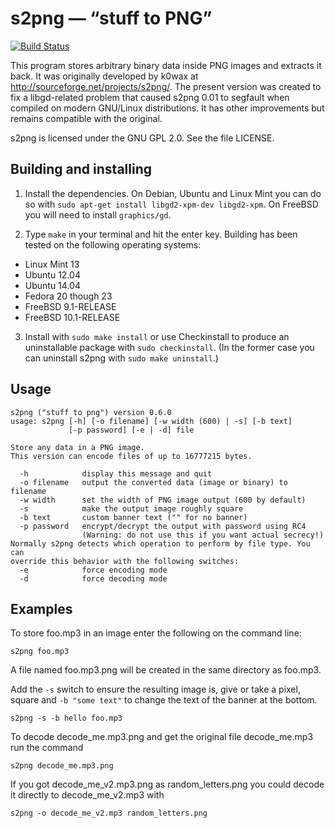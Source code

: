 s2png — “stuff to PNG”
==========================

[![Build Status](https://travis-ci.org/dbohdan/s2png.svg)](https://travis-ci.org/dbohdan/s2png)

This program stores arbitrary binary data inside PNG images and extracts it back. It was originally developed by k0wax at <http://sourceforge.net/projects/s2png/>. The present version was created to fix a libgd-related problem that caused s2png 0.01 to segfault when compiled on modern GNU/Linux distributions. It has other improvements but remains compatible with the original.

s2png is licensed under the GNU GPL 2.0. See the file LICENSE.

Building and installing
-----------------------

1. Install the dependencies. On Debian, Ubuntu and Linux Mint you can do so with
`sudo apt-get install libgd2-xpm-dev libgd2-xpm`. On FreeBSD you will need to install `graphics/gd`.

2. Type `make` in your terminal and hit the enter key. Building has been tested on the following operating systems:

* Linux Mint 13
* Ubuntu 12.04
* Ubuntu 14.04
* Fedora 20 though 23
* FreeBSD 9.1-RELEASE
* FreeBSD 10.1-RELEASE

3. Install with `sudo make install` or use Checkinstall to produce an uninstallable package with `sudo checkinstall`. (In the former case you can uninstall s2png with `sudo make uninstall`.)

Usage
-----

    s2png ("stuff to png") version 0.6.0
    usage: s2png [-h] [-o filename] [-w width (600) | -s] [-b text]
                 [-p password] [-e | -d] file
    
    Store any data in a PNG image.
    This version can encode files of up to 16777215 bytes.
    
      -h            display this message and quit
      -o filename   output the converted data (image or binary) to filename
      -w width      set the width of PNG image output (600 by default)
      -s            make the output image roughly square
      -b text       custom banner text ("" for no banner)
      -p password   encrypt/decrypt the output with password using RC4
                    (Warning: do not use this if you want actual secrecy!)
    Normally s2png detects which operation to perform by file type. You can
    override this behavior with the following switches:
      -e            force encoding mode
      -d            force decoding mode

Examples
--------

To store foo.mp3 in an image enter the following on the command line:

    s2png foo.mp3

A file named foo.mp3.png will be created in the same directory as foo.mp3.

Add the `-s` switch to ensure the resulting image is, give or take a pixel, square and `-b "some text"` to change the text of the banner at the bottom.

    s2png -s -b hello foo.mp3

To decode decode_me.mp3.png and get the original file decode_me.mp3 run the command

    s2png decode_me.mp3.png

If you got decode_me_v2.mp3.png as random_letters.png you could decode it directly to decode_me_v2.mp3 with

    s2png -o decode_me_v2.mp3 random_letters.png
